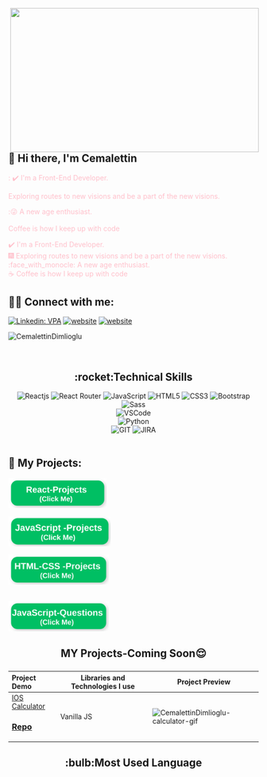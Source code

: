 <img src="https://media.giphy.com/media/qgQUggAC3Pfv687qPC/giphy.gif" align="right" width="500" height="290"></br>

## :wave: Hi there, I'm Cemalettin

<font color="pink"> : ✔️  I'm a Front-End Developer. </font>
</br>

<font color="pink">  
   Exploring routes to new visions and be a part of the new visions. </font>
</br>

<font color="pink"> :😜 A new age enthusiast. </font>
</br>
<font color="pink">  
 Coffee is how I keep up with code</font>


<font color="pink"> :heavy_check_mark: I'm a Front-End Developer. </font>
</br>
<font color="pink">:fireworks: Exploring routes to new visions and be a part of the new visions. </font>
</br>
<font color="pink"> :face_with_monocle: A new age enthusiast. </font>
</br>
<font color="pink">:coffee: Coffee is how I keep up with code</font>
## :man::woman: Connect with me:
[![Linkedin: VPA](https://img.shields.io/badge/linkedin-%230077B5.svg?&style=for-the-badge&logo=linkedin&logoColor=white)](https://www.linkedin.com/in/cemalettin-dimlioglu/)
[![website](https://img.shields.io/badge/gmail-f1f2f6.svg?&style=for-the-badge&logo=gmail&logoColor=red)](mailto:cemaldim@gmail.com)
[![website](https://img.shields.io/badge/%20-medium-black?&style=for-the-badge&logoColor=white)](https://medium.com/)
<p align="left"> <img src="https://komarev.com/ghpvc/?username=CemalettinDimlioglu" alt="CemalettinDimlioglu"/></p>
</br>
<h2 align="center">:rocket:Technical Skills</h2>
<div align="center">
<img
        src="https://img.shields.io/badge/React-20232A?style=for-the-badge&logo=react&logoColor=61DAFB"
        alt="Reactjs"
      />
<img
        src="https://img.shields.io/badge/React_Router-CA4245?style=for-the-badge&logo=react-router&logoColor=white"
        alt="React Router"
      />
<img
        src="https://img.shields.io/badge/JavaScript-323330?style=for-the-badge&logo=javascript&logoColor=F7DF1E"
        alt="JavaScript"
      />
<img
        src="https://img.shields.io/badge/HTML5-E34F26?style=for-the-badge&logo=html5&logoColor=white"
        alt="HTML5"
      />
<img
        src="https://img.shields.io/badge/CSS3-1572B6?style=for-the-badge&logo=css3&logoColor=white"
        alt="CSS3"
      />
<img
        src="https://img.shields.io/badge/Bootstrap-563D7C?style=for-the-badge&logo=bootstrap&logoColor=white"
        alt="Bootstrap"
      />
<img
        src="https://img.shields.io/badge/Sass-CC6699?style=for-the-badge&logo=sass&logoColor=white"
        alt="Sass"
      />
</br>
<img
     src="https://img.shields.io/badge/Visual_Studio_Code-0078D4?style=for-the-badge&logo=visual%20studio%20code&logoColor=white"
     alt="VSCode"
     />
</br>
<img
        src="https://img.shields.io/badge/Python-14354C?style=for-the-badge&logo=python&logoColor=white"
        alt="Python"
      />
<br>
<img
      src="https://img.shields.io/badge/GIT-E44C30?style=for-the-badge&logo=git&logoColor=white"
      alt="GIT"
      />
<img
      src="https://img.shields.io/badge/Jira-0052CC?style=for-the-badge&logo=Jira&logoColor=white"
      alt="JIRA"
      />
</div>
</br>

<!--<div  align="center"> <img src="https://raw.githubusercontent.com/scriptex/github-contributions-snake/snake/github-contribution-grid-snake.svg" /></div>-->

## :star2: My Projects:

<a href="https://github.com/CemalettinDimlioglu/React-Projects" target="_blank" style="text-decoration: none;margin-right:"><img src="./img/react.png" style="height:60px; width: fit-content;" ></a>


<a href="https://github.com/CemalettinDimlioglu/JavaScript-Projects" target="_blank" style="text-decoration: none;margin-right: 25px;"><img src="./img/jp.png" style="height:60px; width: fit-content;" ></a>


<a href="https://github.com/CemalettinDimlioglu/HTML-Css-Projects" target="_blank" style="text-decoration: none;margin-right: 25px;"><img src="./img/html.png" style="height:60px; width: fit-content;" ></a>
</br></br>


<a href="https://github.com/CemalettinDimlioglu/JavaScript-Questions" target="_blank" style="text-decoration: none;margin-right: 25px;"><img src="./img/jq.png" style="height:60px; width: fit-content;" ></a>
</br>



<h2 align="center">MY Projects-Coming Soon😌</h2>


###
Project Demo       |Libraries and Technologies I use     |Project Preview
:-------------------------|-------------------------|-------------------------
[IOS Calculator](https://github.com/CemalettinDimlioglu/calculator) <h3>[Repo](https://github.com/CemalettinDimlioglu/calculator/edit/master/README.md)</h3> | Vanilla JS | ![CemalettinDimlioglu-calculator-gif](https://user-images.githubusercontent.com/118989157/232162541-5e73cb93-7f86-454e-a41b-2d2af2222bb0.gif)

 


<h2 align="center">:bulb:Most Used Language</h2>
<div  align="center">
<br/>
   
   
   
   
   
<img
     src="https://github-readme-stats.vercel.app/api?username=CemalettinDimlioglu&theme=blue-green"
     alt=""
     /> </br></br></br>
<img
     src="https://github-readme-stats.vercel.app/api/top-langs/?username=CemalettinDimlioglu&theme=blue-green"
     alt=""
     /> <br/>
</div>

